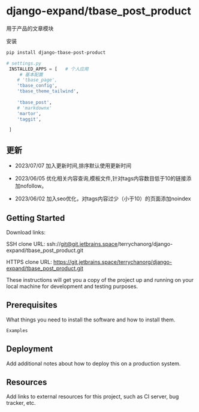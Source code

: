 # django-expand/tbase_post_product

用于产品的文章模块



安装
```bash
pip install django-tbase-post-product
```

```python
# settings.py
 INSTALLED_APPS = [   # 个人应用
     # 基本配置
    # 'tbase_page',
    'tbase_config',
    'tbase_theme_tailwind',
    
    'tbase_post',
    # 'markdownx'
    'martor',
    'taggit',

 ]
```


## 更新
- 2023/07/07
加入更新时间,排序默认使用更新时间

- 2023/06/05
优化相关内容查询,模板文件,针对tags内容数目低于10的链接添加nofollow。


- 2023/06/02
加入seo优化，对tags内容过少（小于10）的页面添加noindex






## Getting Started

Download links:

SSH clone URL: ssh://git@git.jetbrains.space/terrychanorg/django-expand/tbase_post_product.git

HTTPS clone URL: https://git.jetbrains.space/terrychanorg/django-expand/tbase_post_product.git



These instructions will get you a copy of the project up and running on your local machine for development and testing purposes.

## Prerequisites

What things you need to install the software and how to install them.

```
Examples
```

## Deployment

Add additional notes about how to deploy this on a production system.

## Resources

Add links to external resources for this project, such as CI server, bug tracker, etc.
